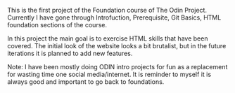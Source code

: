 This is the first project of the Foundation course of The Odin Project. Currently I have gone through Introfuction, Prerequisite, Git Basics, HTML foundation sections of the course. 

In this project the main goal is to exercise HTML skills that have been covered. The initial look of the website looks a bit brutalist, but in the future iterations it is planned to add new features. 

Note: I have been mostly doing ODIN intro projects for fun as a replacement for wasting time one social media/internet. It is reminder to myself it is always good and important to go back to foundations. 
